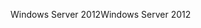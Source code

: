<span data-ttu-id="54876-101">Windows Server 2012</span><span class="sxs-lookup"><span data-stu-id="54876-101">Windows Server 2012</span></span>